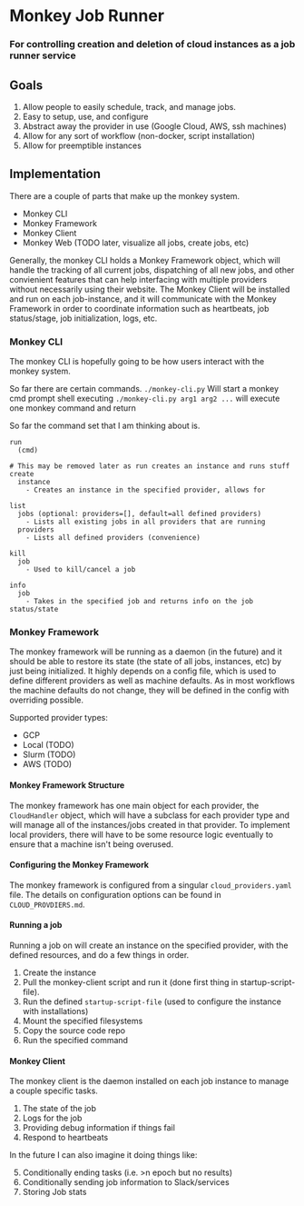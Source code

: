 #  Monkey Job Runner

### For controlling creation and deletion of cloud instances as a job runner service

## Goals

1. Allow people to easily schedule, track, and manage jobs.
2. Easy to setup, use, and configure
3. Abstract away the provider in use (Google Cloud, AWS, ssh machines)
4. Allow for any sort of workflow (non-docker, script installation)
5. Allow for preemptible instances

## Implementation

There are a couple of parts that make up the monkey system.  
- Monkey CLI
- Monkey Framework
- Monkey Client
- Monkey Web (TODO later, visualize all jobs, create jobs, etc)

Generally, the monkey CLI holds a Monkey Framework object, which will handle the tracking of all current jobs, dispatching of all new jobs, and other convienient features that can help interfacing with multiple providers without necessarily using their website.  The Monkey Client will be installed and run on each job-instance, and it will communicate with the Monkey Framework in order to coordinate information such as heartbeats, job status/stage, job initialization, logs, etc.

### Monkey CLI

The monkey CLI is hopefully going to be how users interact with the monkey system.  

So far there are certain commands. 
`./monkey-cli.py` Will start a monkey cmd prompt shell
executing `./monkey-cli.py arg1 arg2 ...` will execute one monkey command and return

So far the command set that I am thinking about is.
```
run
  (cmd)

# This may be removed later as run creates an instance and runs stuff
create
  instance
    - Creates an instance in the specified provider, allows for 

list
  jobs (optional: providers=[], default=all defined providers)
    - Lists all existing jobs in all providers that are running
  providers
    - Lists all defined providers (convenience)

kill
  job
    - Used to kill/cancel a job

info
  job
    - Takes in the specified job and returns info on the job status/state

```


### Monkey Framework

The monkey framework will be running as a daemon (in the future) and it should be able to restore its state (the state of all jobs, instances, etc) by just being initialized.  It highly depends on a config file, which is used to define different providers as well as machine defaults.  As in most workflows the machine defaults do not change, they will be defined in the config with overriding possible.  

Supported provider types:
- GCP
- Local (TODO)
- Slurm (TODO)
- AWS (TODO)

#### Monkey Framework Structure

The monkey framework has one main object for each provider, the `CloudHandler` object, which will have a subclass for each provider type and will manage all of the instances/jobs created in that provider.  To implement local providers, there will have to be some resource logic eventually to ensure that a machine isn't being overused.

#### Configuring the Monkey Framework 

The monkey framework is configured from a singular `cloud_providers.yaml` file.  The details on configuration options can be found in `CLOUD_PROVDIERS.md`.


#### Running a job

Running a job on will create an instance on the specified provider, with the defined resources, and do a few things in order.

1. Create the instance
2. Pull the monkey-client script and run it (done first thing in startup-script-file).
3. Run the defined `startup-script-file` (used to configure the instance with installations)
4. Mount the specified filesystems
5. Copy the source code repo
6. Run the specified command


#### Monkey Client

The monkey client is the daemon installed on each job instance to manage a couple specific tasks.

1. The state of the job
2. Logs for the job
3. Providing debug information if things fail
4. Respond to heartbeats

In the future I can also imagine it doing things like:

5. Conditionally ending tasks (i.e. >n epoch but no results)
6. Conditionally sending job information to Slack/services
7. Storing Job stats






